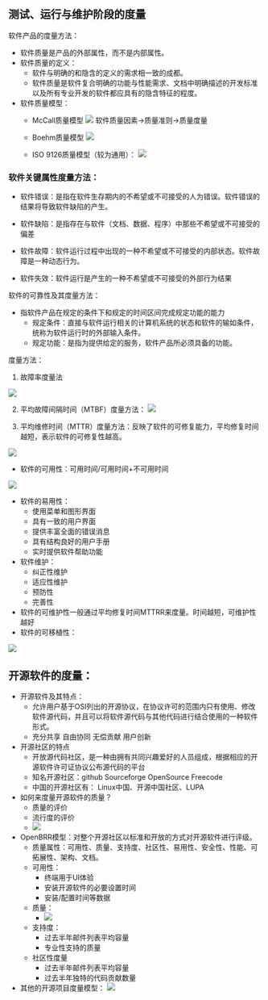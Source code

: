 
## 测试、运行与维护阶段的度量

软件产品的度量方法：

- 软件质量是产品的外部属性，而不是内部属性。
- 软件质量的定义：
  - 软件与明确的和隐含的定义的需求相一致的成都。
  - 软件质量是软件复合明确的功能与性能需求、文档中明确描述的开发标准以及所有专业开发的软件都应具有的隐含特征的程度。
- 软件质量模型：
  - McCall质量模型
  ![](img/软件度量与应用07-8/软件度量与应用07-8-2020-03-17-10-43-05.png)
  软件质量因素->质量准则->质量度量
  - Boehm质量模型
![](img/软件度量与应用07-8/软件度量与应用07-8-2020-03-17-10-45-43.png)

  - ISO 9126质量模型（较为通用）：
![](img/软件度量与应用07-8/软件度量与应用07-8-2020-03-17-10-46-43.png)

### 软件关键属性度量方法：

- 软件错误：是指在软件生存期内的不希望或不可接受的人为错误。软件错误的结果将导致软件缺陷的产生。
- 软件缺陷：是指存在与软件（文档、数据、程序）中那些不希望或不可接受的偏差

- 软件故障：软件运行过程中出现的一种不希望或不可接受的内部状态。软件故障是一种动态行为。

- 软件失效：软件运行是产生的一种不希望或不可接受的外部行为结果

软件的可靠性及其度量方法：

- 指软件产品在规定的条件下和规定的时间区间完成规定功能的能力
  - 规定条件：直接与软件运行相关的计算机系统的状态和软件的输如条件，统称为软件运行时的外部输入条件。
  - 规定功能：是指为提供给定的服务，软件产品所必须具备的功能。

度量方法：
1. 故障率度量法


![](img/软件度量与应用07-8/软件度量与应用07-8-2020-03-17-12-22-55.png)

2. 平均故障间隔时间（MTBF）度量方法：
![](img/软件度量与应用07-8/软件度量与应用07-8-2020-03-17-12-24-26.png)

3. 平均维修时间（MTTR）度量方法：反映了软件的可修复能力，平均修复时间越短，表示软件的可修复性越高。

![](img/软件度量与应用07-8/软件度量与应用07-8-2020-03-17-12-25-28.png)

- 软件的可用性：可用时间/可用时间+不可用时间

![](img/软件度量与应用07-8/软件度量与应用07-8-2020-03-17-12-27-14.png)

- 软件的易用性：
  - 使用菜单和图形界面
  - 具有一致的用户界面
  - 提供丰富全面的错误消息
  - 具有结构良好的用户手册
  - 实时提供软件帮助功能
- 软件维护：
  - 纠正性维护
  - 适应性维护
  - 预防性
  - 完善性
- 软件的可维护性一般通过平均修复时间MTTRR来度量。时间越短，可维护性越好
- 软件的可移植性：

![](img/软件度量与应用07-8/软件度量与应用07-8-2020-03-17-12-35-46.png)

## 开源软件的度量：

- 开源软件及其特点：
  - 允许用户基于OSI列出的开源协议，在协议许可的范围内只有使用、修改软件源代码，并且可以将软件源代码与其他代码进行结合使用的一种软件形式。
  - 充分共享 自由协同 无偿贡献 用户创新
- 开源社区的特点
  - 开放源代码社区，是一种由拥有共同兴趣爱好的人员组成，根据相应的开源软件许可证协议公布源代码的平台
  - 知名开源社区：github Sourceforge OpenSource Freecode
  - 中国的开源社区有： Linux中国、开源中国社区、LUPA
- 如何来度量开源软件的质量？
  - 质量的评价
  - 流行度的评价
  - ![](img/软件度量与应用07-8/软件度量与应用07-8-2020-03-17-12-47-03.png)
- OpenBRR模型：对整个开源社区以标准和开放的方式对开源软件进行评级。
  - 质量属性：可用性、质量、支持度、社区性、易用性、安全性、性能、可拓展性、架构、文档。
  - 可用性：
    - 终端用于UI体验
    - 安装开源软件的必要设置时间
    - 安装/配置时间等数据
  - 质量：
    - ![](img/软件度量与应用07-8/软件度量与应用07-8-2020-03-17-14-26-15.png)
  - 支持度：
    - 过去半年邮件列表平均容量
    - 专业性支持的质量
  - 社区性度量
    - 过去半年邮件列表平均容量
    - 过去半年独特的代码贡献数量
- 其他的开源项目度量模型：
  ![](img/软件度量与应用07-8/软件度量与应用07-8-2020-03-17-14-28-49.png)
